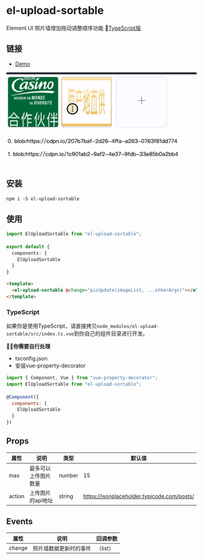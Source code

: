 # el-upload-sortable
Element UI 照片墙增加拖动调整顺序功能
[TypeScript版](###typescript)

## 链接
- [Demo](https://codepen.io/anon/pen/Pvqgzo)

![示例图片](./src/assets/demo.gif)

## 安装
`npm i -S el-upload-sortable`

## 使用

```typescript
import ElUploadSortable from "el-upload-sortable";

export default {
  components: {
    ElUploadSortable
  }
}
```

```html
<template>
  <el-upload-sortable @change="picUpdate(imageList, ...otherArgs)"></el-upload-sortable>
</template>
```

### TypeScript
如果你是使用TypeScript，请直接拷贝`node_modules/el-upload-sortable/src/index.ts.vue`到你自己的组件目录进行开发。

**你需要自行处理**
- tsconfig.json
- 安装vue-property-decorator

```javascript
import { Component, Vue } from "vue-property-decorator";
import ElUploadSortable from "el-upload-sortable";

@Component({
  components: {
    ElUploadSortable
  }
})
```

## Props

属性 | 说明 | 类型 | 默认值
---- | --- | --- | ---
max | 最多可以上传图片数量 | number | 15
action | 上传图片的api地址 | string | https://jsonplaceholder.typicode.com/posts/

## Events

属性 | 说明 | 回调参数
---- | --- | --- 
change | 照片墙数据更新时的事件 | （list） 
